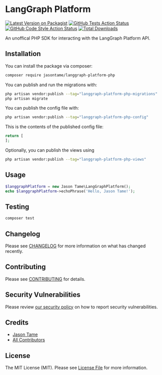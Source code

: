 # LangGraph Platform

[![Latest Version on Packagist](https://img.shields.io/packagist/v/jasontame/langgraph-platform-php.svg?style=flat-square)](https://packagist.org/packages/jasontame/langgraph-platform-php)
[![GitHub Tests Action Status](https://img.shields.io/github/actions/workflow/status/jasontame/langgraph-platform-php/run-tests.yml?branch=main&label=tests&style=flat-square)](https://github.com/jasontame/langgraph-platform-php/actions?query=workflow%3Arun-tests+branch%3Amain)
[![GitHub Code Style Action Status](https://img.shields.io/github/actions/workflow/status/jasontame/langgraph-platform-php/fix-php-code-style-issues.yml?branch=main&label=code%20style&style=flat-square)](https://github.com/jasontame/langgraph-platform-php/actions?query=workflow%3A"Fix+PHP+code+style+issues"+branch%3Amain)
[![Total Downloads](https://img.shields.io/packagist/dt/jasontame/langgraph-platform-php.svg?style=flat-square)](https://packagist.org/packages/jasontame/langgraph-platform-php)

An unoffical PHP SDK for interacting with the LangGraph Platform API.

## Installation

You can install the package via composer:

```bash
composer require jasontame/langgraph-platform-php
```

You can publish and run the migrations with:

```bash
php artisan vendor:publish --tag="langgraph-platform-php-migrations"
php artisan migrate
```

You can publish the config file with:

```bash
php artisan vendor:publish --tag="langgraph-platform-php-config"
```

This is the contents of the published config file:

```php
return [
];
```

Optionally, you can publish the views using

```bash
php artisan vendor:publish --tag="langgraph-platform-php-views"
```

## Usage

```php
$langgraphPlatform = new Jason Tame\LangGraphPlatform();
echo $langgraphPlatform->echoPhrase('Hello, Jason Tame!');
```

## Testing

```bash
composer test
```

## Changelog

Please see [CHANGELOG](CHANGELOG.md) for more information on what has changed recently.

## Contributing

Please see [CONTRIBUTING](CONTRIBUTING.md) for details.

## Security Vulnerabilities

Please review [our security policy](../../security/policy) on how to report security vulnerabilities.

## Credits

- [Jason Tame](https://github.com/jasontame)
- [All Contributors](../../contributors)

## License

The MIT License (MIT). Please see [License File](LICENSE.md) for more information.

